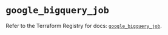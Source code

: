 # `google_bigquery_job`

Refer to the Terraform Registry for docs: [`google_bigquery_job`](https://registry.terraform.io/providers/hashicorp/google-beta/5.29.0/docs/resources/google_bigquery_job).
